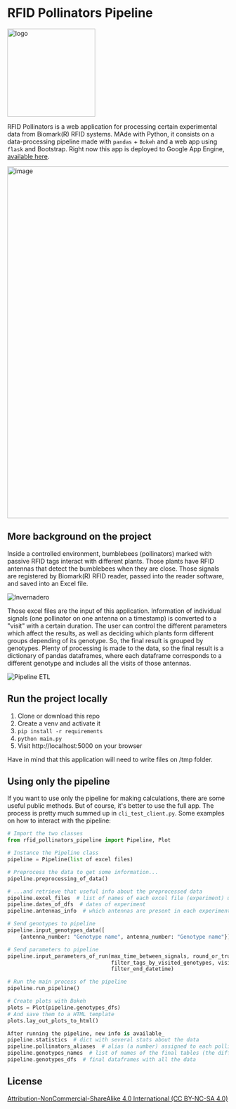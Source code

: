 # RFID Pollinators Pipeline

<img width="200" alt="logo" src="https://user-images.githubusercontent.com/14150766/193466545-ec3239bc-d061-43ff-a9d4-fcce0bad55a8.png">

RFID Pollinators is a web application for processing certain experimental data from Biomark(R) RFID systems. MAde with Python, it consists on a data-processing pipeline made with `pandas` + `Bokeh` and a web app using `flask` and Bootstrap. Right now this app is deployed to Google App Engine, [available here](https://rfid-pollinators.ew.r.appspot.com).

<img width="800" alt="image" src="https://user-images.githubusercontent.com/14150766/193462330-cfb027e1-0b3b-46e8-8eeb-859e4fe178b4.png">

## More background on the project

Inside a controlled environment, bumblebees (pollinators) marked with passive RFID tags interact with different plants. Those plants have RFID antennas that detect the bumblebees when they are close. Those signals are registered by Biomark(R) RFID reader, passed into the reader software, and saved into an Excel file.

![Invernadero](https://user-images.githubusercontent.com/14150766/193462279-e78cc507-4610-40a4-9f45-b8e7126d11d4.png)

Those excel files are the input of this application. Information of individual signals (one pollinator on one antenna on a timestamp) is converted to a "visit" with a certain duration. The user can control the different parameters which affect the results, as well as deciding which plants form different groups depending of its genotype. So, the final result is grouped by genotypes. Plenty of processing is made to the data, so the final result is a dictionary of pandas dataframes, where each dataframe corresponds to a different genotype and includes all the visits of those antennas.

![Pipeline ETL](https://user-images.githubusercontent.com/14150766/193462285-f50e3466-18f1-4031-ab43-b50be162ecdc.png)

## Run the project locally

1. Clone or download this repo
2. Create a venv and activate it
3. `pip install -r requirements`
4. `python main.py`
5. Visit http://localhost:5000 on your browser

Have in mind that this application will need to write files on /tmp folder.

## Using only the pipeline

If you want to use only the pipeline for making calculations, there are some useful public methods. But of course, it's better to use the full app. The process is pretty much summed up in `cli_test_client.py`. Some examples on how to interact with the pipeline:

```python
# Import the two classes
from rfid_pollinators_pipeline import Pipeline, Plot

# Instance the Pipeline class
pipeline = Pipeline(list of excel files)

# Preprocess the data to get some information...
pipeline.preprocessing_of_data()

# ...and retrieve that useful info about the preprocessed data
pipeline.excel_files  # list of names of each excel file (experiment) uploaded
pipeline.dates_of_dfs  # dates of experiment
pipeline.antennas_info  # which antennas are present in each experiment

# Send genotypes to pipeline
pipeline.input_genotypes_data([
    {antenna_number: "Genotype name", antenna_number: "Genotype name"}])

# Send parameters to pipeline
pipeline.input_parameters_of_run(max_time_between_signals, round_or_truncate, pollinators_to_remove,
                                 filter_tags_by_visited_genotypes, visited_genotypes_required, filter_start_datetime,
                                 filter_end_datetime)

# Run the main process of the pipeline
pipeline.run_pipeline()

# Create plots with Bokeh
plots = Plot(pipeline.genotypes_dfs)
# And save them to a HTML template
plots.lay_out_plots_to_html()

After running the pipeline, new info is available_
pipeline.statistics  # dict with several stats about the data
pipeline.pollinators_aliases  # alias (a number) assigned to each pollinator
pipeline.genotypes_names  # list of names of the final tables (the different genotypes)
pipeline.genotypes_dfs  # final dataframes with all the data
```

## License
[Attribution-NonCommercial-ShareAlike 4.0 International (CC BY-NC-SA 4.0)](https://creativecommons.org/licenses/by-nc-sa/4.0/)
